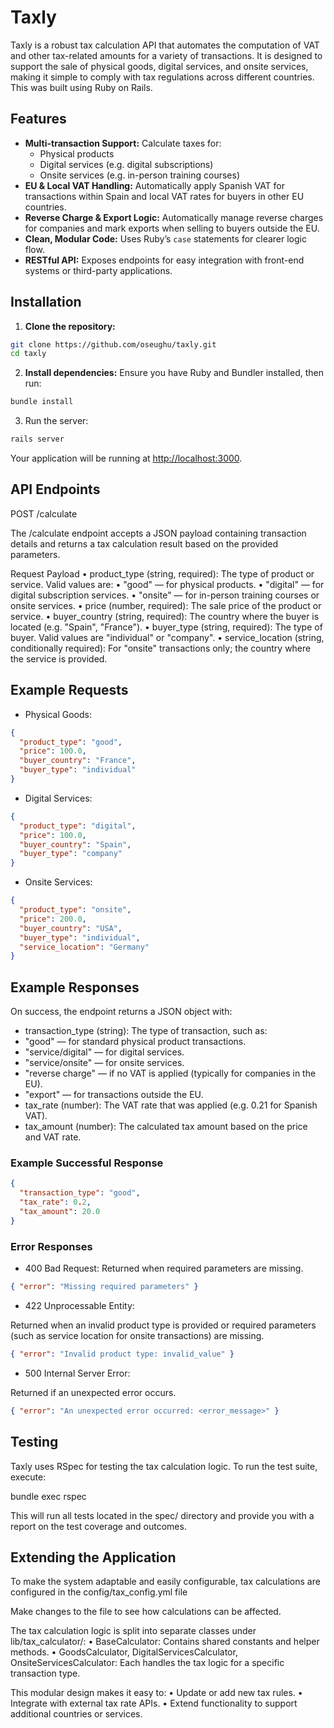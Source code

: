 # Taxly

Taxly is a robust tax calculation API that automates the computation of VAT and other tax-related amounts for a variety of transactions. It is designed to support the sale of physical goods, digital services, and onsite services, making it simple to comply with tax regulations across different countries. This was built using Ruby on Rails.

## Features

- **Multi-transaction Support:** Calculate taxes for:
  - Physical products
  - Digital services (e.g. digital subscriptions)
  - Onsite services (e.g. in-person training courses)
- **EU & Local VAT Handling:** Automatically apply Spanish VAT for transactions within Spain and local VAT rates for buyers in other EU countries.
- **Reverse Charge & Export Logic:** Automatically manage reverse charges for companies and mark exports when selling to buyers outside the EU.
- **Clean, Modular Code:** Uses Ruby’s `case` statements for clearer logic flow.
- **RESTful API:** Exposes endpoints for easy integration with front-end systems or third-party applications.

## Installation

1. **Clone the repository:**

```bash
git clone https://github.com/oseughu/taxly.git
cd taxly

```

2. **Install dependencies:**
   Ensure you have Ruby and Bundler installed, then run:

```bash
bundle install
```

3. Run the server:

```bash
rails server
```

Your application will be running at <http://localhost:3000>.

## API Endpoints

POST /calculate

The /calculate endpoint accepts a JSON payload containing transaction details and returns a tax calculation result based on the provided parameters.

Request Payload
• product_type (string, required):
The type of product or service. Valid values are:
• "good" — for physical products.
• "digital" — for digital subscription services.
• "onsite" — for in-person training courses or onsite services.
• price (number, required):
The sale price of the product or service.
• buyer_country (string, required):
The country where the buyer is located (e.g. "Spain", "France").
• buyer_type (string, required):
The type of buyer. Valid values are "individual" or "company".
• service_location (string, conditionally required):
For "onsite" transactions only; the country where the service is provided.

## Example Requests

- Physical Goods:

```json
{
  "product_type": "good",
  "price": 100.0,
  "buyer_country": "France",
  "buyer_type": "individual"
}
```

- Digital Services:

```json
{
  "product_type": "digital",
  "price": 100.0,
  "buyer_country": "Spain",
  "buyer_type": "company"
}
```

- Onsite Services:

```json
{
  "product_type": "onsite",
  "price": 200.0,
  "buyer_country": "USA",
  "buyer_type": "individual",
  "service_location": "Germany"
}
```

## Example Responses

On success, the endpoint returns a JSON object with:

- transaction_type (string):
  The type of transaction, such as:
- "good" — for standard physical product transactions.
- "service/digital" — for digital services.
- "service/onsite" — for onsite services.
- "reverse charge" — if no VAT is applied (typically for companies in the EU).
- "export" — for transactions outside the EU.
- tax_rate (number):
  The VAT rate that was applied (e.g. 0.21 for Spanish VAT).
- tax_amount (number):
  The calculated tax amount based on the price and VAT rate.

### Example Successful Response

```json
{
  "transaction_type": "good",
  "tax_rate": 0.2,
  "tax_amount": 20.0
}
```

### Error Responses

- 400 Bad Request:
  Returned when required parameters are missing.

```json
{ "error": "Missing required parameters" }
```

- 422 Unprocessable Entity:

Returned when an invalid product type is provided or required parameters (such as service location for onsite transactions) are missing.

```json
{ "error": "Invalid product type: invalid_value" }
```

- 500 Internal Server Error:

Returned if an unexpected error occurs.

```json
{ "error": "An unexpected error occurred: <error_message>" }
```

## Testing

Taxly uses RSpec for testing the tax calculation logic. To run the test suite, execute:

bundle exec rspec

This will run all tests located in the spec/ directory and provide you with a report on the test coverage and outcomes.

## Extending the Application

To make the system adaptable and easily configurable, tax calculations are configured in the config/tax_config.yml file

Make changes to the file to see how calculations can be affected.

The tax calculation logic is split into separate classes under lib/tax_calculator/:
• BaseCalculator: Contains shared constants and helper methods.
• GoodsCalculator, DigitalServicesCalculator, OnsiteServicesCalculator: Each handles the tax logic for a specific transaction type.

This modular design makes it easy to:
• Update or add new tax rules.
• Integrate with external tax rate APIs.
• Extend functionality to support additional countries or services.
